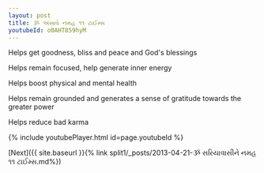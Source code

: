 ```yaml
---
layout: post
title: ૐ અંસાવે નમહ ૧૧ ટાઈમ્સ
youtubeId: o0AHT859hyM
---
```

 
 
Helps get goodness, bliss and peace and God's blessings
 
Helps remain focused, help generate inner energy 
 
Helps boost physical and mental health 
 
Helps remain grounded and generates a sense of gratitude towards the greater power 
 
Helps reduce bad karma
 
 
 
 


{% include youtubePlayer.html id=page.youtubeId %}
 
[Next]({{ site.baseurl }}{% link  split1/_posts/2013-04-21-ૐ સરિયાવાસીને નમહ ૧૧ ટાઈમ્સ.md%})
 
